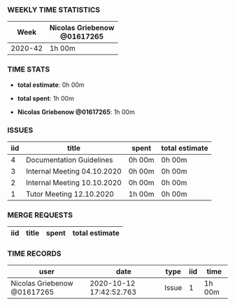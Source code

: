 ### WEEKLY TIME STATISTICS

|Week   |Nicolas Griebenow<br>@01617265|
|---    |---                           |
|2020-42|1h 00m                        |

### TIME STATS

* **total estimate**: 0h 00m
* **total spent**: 1h 00m

* **Nicolas Griebenow @01617265**: 1h 00m

### ISSUES

|iid|title                      |spent |total estimate|
|---|---                        |---   |---           |
|4  |Documentation Guidelines   |0h 00m|0h 00m        |
|3  |Internal Meeting 04.10.2020|0h 00m|0h 00m        |
|2  |Internal Meeting 10.10.2020|0h 00m|0h 00m        |
|1  |Tutor Meeting 12.10.2020   |1h 00m|0h 00m        |

### MERGE REQUESTS

|iid|title|spent|total estimate|
|---|---  |---  |---           |

### TIME RECORDS

|user                       |date                   |type |iid|time  |
|---                        |---                    |---  |---|---   |
|Nicolas Griebenow @01617265|2020-10-12 17:42:52.763|Issue|1  |1h 00m|
